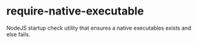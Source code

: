 # require-native-executable
NodeJS startup check utility that ensures a native executables exists and else fails.
